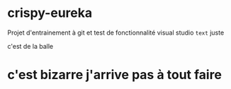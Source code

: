 # crispy-eureka

Projet d'entrainement à git et test de fonctionnalité visual studio `text`
juste





c'est de la balle
# c'est bizarre j'arrive pas à tout faire

